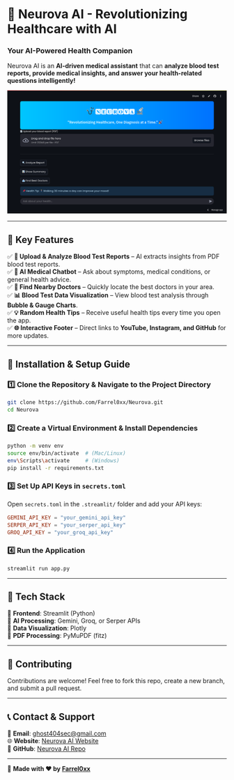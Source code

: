 # 🚀 Neurova AI - Revolutionizing Healthcare with AI  
### **Your AI-Powered Health Companion**  

Neurova AI is an **AI-driven medical assistant** that can **analyze blood test reports, provide medical insights, and answer your health-related questions intelligently!**  

![Neurova AI Screenshot](assets/screenshot.jpg)  

---

## 📌 **Key Features**  
✅ **📄 Upload & Analyze Blood Test Reports** – AI extracts insights from PDF blood test reports.  
✅ **💬 AI Medical Chatbot** – Ask about symptoms, medical conditions, or general health advice.  
✅ **📍 Find Nearby Doctors** – Quickly locate the best doctors in your area.  
✅ **📊 Blood Test Data Visualization** – View blood test analysis through **Bubble & Gauge Charts**.  
✅ **💡 Random Health Tips** – Receive useful health tips every time you open the app.  
✅ **🌐 Interactive Footer** – Direct links to **YouTube, Instagram, and GitHub** for more updates.  

---

## 🔧 **Installation & Setup Guide**  

### 1️⃣ **Clone the Repository & Navigate to the Project Directory**  
```bash
git clone https://github.com/Farrel0xx/Neurova.git
cd Neurova
```

### 2️⃣ **Create a Virtual Environment & Install Dependencies**  
```bash
python -m venv env
source env/bin/activate  # (Mac/Linux)
env\Scripts\activate     # (Windows)
pip install -r requirements.txt
```

### 3️⃣ **Set Up API Keys in `secrets.toml`**  
Open `secrets.toml` in the `.streamlit/` folder and add your API keys:  

```toml
GEMINI_API_KEY = "your_gemini_api_key"
SERPER_API_KEY = "your_serper_api_key"
GROQ_API_KEY = "your_groq_api_key"
```

### 4️⃣ **Run the Application**  
```bash
streamlit run app.py
```

---

## 🎨 **Tech Stack**  
🔹 **Frontend**: Streamlit (Python)  
🔹 **AI Processing**: Gemini, Groq, or Serper APIs  
🔹 **Data Visualization**: Plotly  
🔹 **PDF Processing**: PyMuPDF (fitz)  

---

## 🤝 **Contributing**  
Contributions are welcome! Feel free to fork this repo, create a new branch, and submit a pull request.  

---

## 📞 **Contact & Support**  
📧 **Email**: ghost404sec@gmail.com  
🌐 **Website**: [Neurova AI Website](https://neurova.streamlit.app)  
🔗 **GitHub**: [Neurova AI Repo](https://github.com/Farrel0xx/neurova-ai)  

---
🚀 **Made with ❤️ by [Farrel0xx](https://github.com/Farrel0xx)**  
